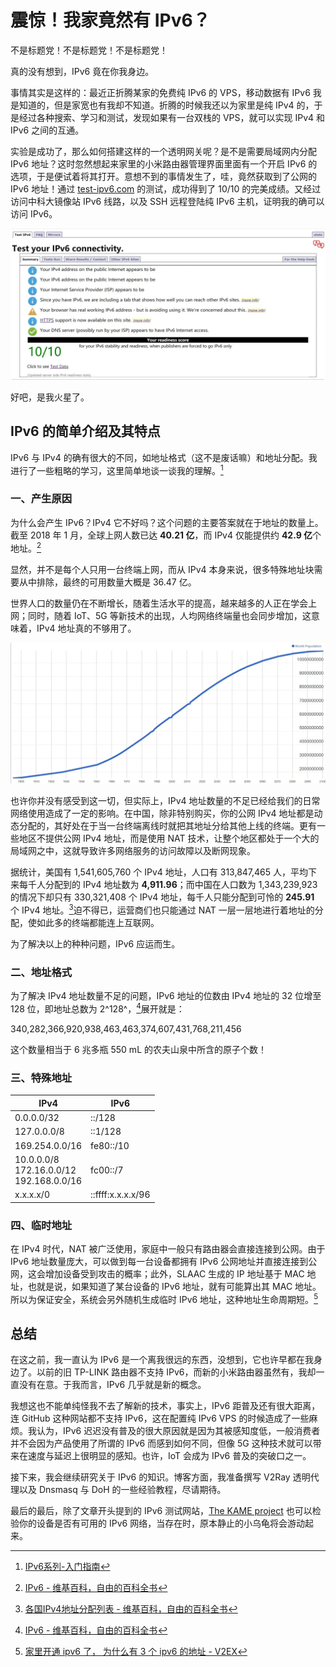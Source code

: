 # 震惊！我家竟然有 IPv6？

不是标题党！不是标题党！不是标题党！

真的没有想到，IPv6 竟在你我身边。

<!--more-->

事情其实是这样的：最近正折腾某家的免费纯 IPv6 的 VPS，移动数据有 IPv6 我是知道的，但是家宽也有我却不知道。折腾的时候我还以为家里是纯 IPv4 的，于是经过各种搜索、学习和测试，发现如果有一台双栈的 VPS，就可以实现 IPv4 和 IPv6 之间的互通。

实验是成功了，那么如何搭建这样的一个透明网关呢？是不是需要局域网内分配 IPv6 地址？这时忽然想起来家里的小米路由器管理界面里面有一个开启 IPv6 的选项，于是便试着将其打开。意想不到的事情发生了，哇，竟然获取到了公网的 IPv6 地址！通过 [test-ipv6.com](http://test-ipv6.com) 的测试，成功得到了 10/10 的完美成绩。又经过访问中科大镜像站 IPv6 线路，以及 SSH 远程登陆纯 IPv6 主机，证明我的确可以访问 IPv6。

![IPv6 测试结果，关键数据已打码](./the-test-result-on-test-ipv6.webp)

好吧，是我火星了。

## IPv6 的简单介绍及其特点

IPv6 与 IPv4 的确有很大的不同，如地址格式（这不是废话嘛）和地址分配。我进行了一些粗略的学习，这里简单地谈一谈我的理解。[^1]

### 一、产生原因

为什么会产生 IPv6？IPv4 它不好吗？这个问题的主要答案就在于地址的数量上。截至 2018 年 1 月，全球上网人数已达 **40.21 亿**，而 IPv4 仅能提供约 **42.9 亿**个地址。[^2]

显然，并不是每个人只用一台终端上网，而从 IPv4 本身来说，很多特殊地址块需要从中排除，最终的可用数量大概是 36.47 亿。

世界人口的数量仍在不断增长，随着生活水平的提高，越来越多的人正在学会上网；同时，随着 IoT、5G 等新技术的出现，人均网络终端量也会同步增加，这意味着，IPv4 地址真的不够用了。

![世界人口数量变化趋势图，从 1900 年到 2100 年，总体增长速度呈「慢、快、慢」。](./the-world-population-change-trend-chart.webp '据预测，到 2100 年，世界人口将达到 112 亿。[^3]')

也许你并没有感受到这一切，但实际上，IPv4 地址数量的不足已经给我们的日常网络使用造成了一定的影响。在中国，除非特别购买，你的公网 IPv4 地址都是动态分配的，其好处在于当一台终端离线时就把其地址分给其他上线的终端。更有一些地区不提供公网 IPv4 地址，而是使用 NAT 技术，让整个地区都处于一个大的局域网之中，这就导致许多网络服务的访问故障以及断网现象。

据统计，美国有 1,541,605,760 个 IPv4 地址，人口有 313,847,465 人，平均下来每千人分配到的 IPv4 地址数为 **4,911.96**；而中国在人口数为 1,343,239,923 的情况下却只有 330,321,408 个 IPv4 地址，每千人只能分配到可怜的 **245.91** 个 IPv4 地址。[^4]迫不得已，运营商们也只能通过 NAT 一层一层地进行着地址的分配，使如此多的终端都能连上互联网。

为了解决以上的种种问题，IPv6 应运而生。

### 二、地址格式

为了解决 IPv4 地址数量不足的问题，IPv6 地址的位数由 IPv4 地址的 32 位增至 128 位，即地址总数为 2^128^，[^2]展开就是：

340,282,366,920,938,463,463,374,607,431,768,211,456

这个数量相当于 6 兆多瓶 550 mL 的农夫山泉中所含的原子个数！

### 三、特殊地址

| IPv4                                          | IPv6              |
| --------------------------------------------- | ----------------- |
| 0.0.0.0/32                                    | ::/128            |
| 127.0.0.0/8                                   | ::1/128           |
| 169.254.0.0/16                                | fe80::/10         |
| 10.0.0.0/8<br>172.16.0.0/12<br>192.168.0.0/16 | fc00::/7          |
| x.x.x.x/0                                     | ::ffff:x.x.x.x/96 |

### 四、临时地址

在 IPv4 时代，NAT 被广泛使用，家庭中一般只有路由器会直接连接到公网。由于 IPv6 地址数量庞大，可以做到每一台设备都拥有 IPv6 公网地址并直接连接到公网，这会增加设备受到攻击的概率；此外，SLAAC 生成的 IP 地址基于 MAC 地址，也就是说，如果知道了某台设备的 IPv6 地址，就有可能算出其 MAC 地址。所以为保证安全，系统会另外随机生成临时 IPv6 地址，这种地址生命周期短。[^5]

## 总结

在这之前，我一直认为 IPv6 是一个离我很远的东西，没想到，它也许早都在我身边了。以前的旧 TP-LINK 路由器不支持 IPv6，而新的小米路由器虽然有，我却一直没有在意。于我而言，IPv6 几乎就是新的概念。

我想这也不能单纯怪我不去了解新的技术，事实上，IPv6 距普及还有很大距离，连 GitHub 这种网站都不支持 IPv6，这在配置纯 IPv6 VPS 的时候造成了一些麻烦。我认为，IPv6 迟迟没有普及的很大原因就是因为其被感知度低，一般消费者并不会因为产品使用了所谓的 IPv6 而感到如何不同，但像 5G 这种技术就可以带来在速度与延迟上很明显的感知。也许，IoT 会成为 IPv6 普及的突破口之一。

接下来，我会继续研究关于 IPv6 的知识。博客方面，我准备撰写 V2Ray 透明代理以及 Dnsmasq 与 DoH 的一些经验教程，尽请期待。

最后的最后，除了文章开头提到的 IPv6 测试网站，[The KAME project](http://www.kame.net/) 也可以检验你的设备是否有可用的 IPv6 网络，当存在时，原本静止的小乌龟将会游动起来。

[^1]: [IPv6系列-入门指南](https://www.jianshu.com/p/7eb55d60561f)
[^2]: [IPv6 - 维基百科，自由的百科全书](https://zh.wikipedia.org/wiki/IPv6)
[^3]: [World Population Clock: 7.8 Billion People (2020) - Worldometer](https://www.worldometers.info/world-population)
[^4]: [各国IPv4地址分配列表 - 维基百科，自由的百科全书](https://zh.wikipedia.org/wiki/各國IPv4位址分配列表)
[^5]: [家里开通 ipv6 了， 为什么有 3 个 ipv6 的地址 - V2EX](https://www.v2ex.com/t/492004)